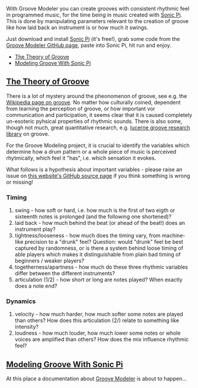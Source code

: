 With Groove Modeler you can create grooves with consistent rhythmic feel in programmed music, for the time being in music created with [Sonic Pi](https://github.com/samaaron/sonic-pi). This is done by manipulating parameters relevant to the creation of groove like how laid back an instrument is or how much it swings.

Just download and install [Sonic Pi](https://github.com/samaaron/sonic-pi) (it's free!), grab some code from the [Groove Modeler GitHub page](https://github.com/fritzfeger/groove-modeler), paste into Sonic Pi, hit run and enjoy.

* [The Theory of Groove](theory)
* [Modeling Groove With Sonic Pi](sonic-pi)

## [The Theory of Groove](#theory)

There is a lot of mystery around the pheonomenon of groove, see e.g. the [Wikipedia page on groove](https://en.wikipedia.org/wiki/Groove_(music)). No matter how culturally coined, dependent from learning the perception of groove, or how important vor communication and participation, it seems clear that it is caused completely un-esoteric pyhsical properties of rhythmic sounds. There is also some, though not much, great quantitative research, e.g. [lucerne groove research library](https://www.grooveresearch.ch/index.php?browse) on groove. 

For the Groove Modeling project, it is crucial to identify the variables which determine how a drum pattern or a whole piece of music is perceived rhytmically, which feel it "has", i.e. which sensation it evokes.

What follows is a hypothesis about important variables - please raise an issue on [this website's GitHub source page](https://github.com/fritzfeger/groove-modeler-website) if you think something is wrong or missing!

### Timing

1. swing - how soft or hard, i.e. how much is the first of two eigth or sixteenth notes is prolonged (and the following one shortened)?
1. laid back - how much behind the beat (or ahead of the beat!) does an instrument play?
1. tightness/looseness - how much does the timing vary, from machine-like precision to a "drunk" feel? Question: would "drunk" feel be best captured by randomness, or is there a system behind loose timing of able players which makes it distinguishable from plain bad timing of beginners / weaker players?
1. togetherness/apartness - how much do these three rhythmic variables differ between the different instruments?
1. articulation (1/2) - how short or long are notes played? When exactly does a note end?

### Dynamics

1. velocity - how much harder, how much softer some notes are played than others? How does this articulation (2/) relate to something like intensity?
1. loudness - how much louder, how much lower some notes or whole voices are amplified than others? How does the mix influence rhythmic feel?

## [Modeling Groove With Sonic Pi](#sonic-pi)

At this place a documentation about [Groove Modeler](https://github.com/fritzfeger/groove-modeler) is about to happen...
